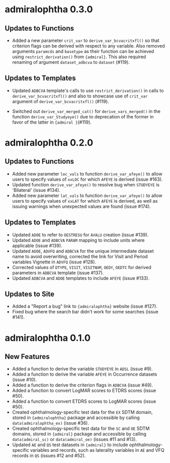 # admiralophtha 0.3.0

## Updates to Functions

- Added a new parameter `crit_var` to `derive_var_bcvacritxfl()` so that criterion flags can be derived with respect to any variable. Also removed arguments `paramcds` and `basetype` as their function can be achieved using `restrict_derivation()` from `{admiral}`. This also required renaming of argument `dataset_adbcva` to `dataset` (#119).

## Updates to Templates

- Updated `ADBCVA` template's calls to use `restrict_derivation()` in calls to `derive_var_bcvacritxfl()` and also to showcase use of `crit_var` argument of `derive_var_bcvacritxfl()` (#119).

- Switched out `derive_var_merged_cat()` for `derive_vars_merged()` in the function `derive_var_Studyeye()` due to deprecation of the former in favor of the latter in `{admiral }`(#119).

# admiralophtha 0.2.0

## Updates to Functions

- Added new parameter `loc_vals` to function `derive_var_afeye()` to allow users to specify values of `xxLOC` for which `AFEYE` is derived (issue #163).
- Updated function `derive_var_afeye()` to resolve bug when `STUDYEYE` is 'Bilateral' (issue #134).
- Added new parameter `lat_vals` to function `derive_var_afeye()` to allow users to specify values of `xxLAT` for which `AFEYE` is derived, as well as issuing warnings when unexpected values are found (issue #174).

## Updates to Templates

- Updated `ADOE` to refer to `OESTRESU` for `AVALU` creation (issue #139).
- Updated `ADOE` and `ADBCVA` `PARAM` mapping to include units where applicable (issue #139).
- Updated `ADOE`, `ADVFQ` and `ADBCVA` for the unique intermediate dataset name to avoid overwriting, corrected the link for Visit and Period variables Vignette in `ADVFQ` (issue #128).
- Corrected values of `DTYPE`, `VISIT`, `VISITNUM`, `OEDY`, `OEDTC` for derived parameters in `ADBCVA` template (issue #137).
- Updated `ADBCVA` and `ADOE` templates to include `AFEYE` (issue #133).

## Updates to Site

- Added a "Report a bug" link to `{admiralophtha}` website (issue #127).
- Fixed bug where the search bar didn't work for some searches (issue #141).

# admiralophtha 0.1.0

## New Features

- Added a function to derive the variable `STUDYEYE` in `ADSL` (issue #9).
- Added a function to derive the variable `AFEYE` in Occurrence datasets (issue #10).
- Added a function to derive the criterion flags in `ADBCVA` (issue #49).
- Added a function to convert LogMAR scores to ETDRS scores (issue #50).
- Added a function to convert ETDRS scores to LogMAR scores (issue #50).
- Created ophthalmology-specific test data for the `EX` SDTM domain, stored in `{admiralophtha}` package and accessible by calling `data(admiralophtha_ex)` (issue #36).
- Created ophthalmology-specific test data for the `SC` and `OE` SDTM domains, stored in `{admiral}` package and accessible by calling `data(admiral_sc)` or `data(admiral_oe)` (issues #11 and #13).
- Updated `AE` and `QS` test datasets in `{admiral}` to include ophthalmology-specific variables and records, such as laterality variables in `AE` and VFQ records in `QS` (issues #12 and #52).
